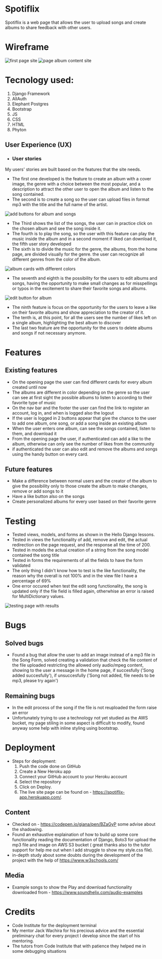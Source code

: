 # Spotiflix

Spotiflix is a web page that allows the user to upload songs and create albums to share feedback with other users.

# Wireframe

<img src = "static/image/first_page.png" alt = "first page site">

<img src = "static/image/second_page.png" alt = "page album content site">


# Tecnology used:

1. Django Framework
2. AllAuth
3. Elephant Postgres
4. Bootstrap
5. JS
6. CSS
7. HTML
8. Phyton


## User Experience (UX)

-   ### User stories
My users' stories are built based on the features that the site needs.
* The first one developed is the feature to create an album with a cover image, the genre with a choice between the most popular, and a description to attract the other user to open the album and listen to the song contained.
* The second is to create a song so the user can upload files in format mp3 with the title and the full name of the artist.
<img src = "static/image/add buttons.png" alt = "add buttons for album and songs">

* The Third shows the list of the songs, the user can in practice click on the chosen album and see the song inside it.
* The fourth is to play the song, so the user with this feature can play the music inside the album and in a second moment if liked can download it, the fifth user story developed
* The sixth is to divide the music for the genre, the albums, from the home page, are divided visually for the genre.
the user can recognize all different genres from the color of the album.

<img src = "static/image/album-genre.png" alt = "album cards with different colors">


* The seventh and eighth is the possibility for the users to edit albums and songs, having the opportunity to make small changes as for misspellings or typos in the excitement to share their favorite songs and albums.

<img src = "static/image/edit-button.png" alt = "edit button for album">

* The ninth feature is focus on the opportunity for the users to leave a like on their favorite albums and show appreciation to the creator of it.
* The tenth is, at this point, for all the users see the number of likes left on a single album, highlighting the best album to discover
* The last two feature are the opportunity for the users to delete albums and songs if not necessary anymore.
  

# Features
## Existing features
* On the opening page the user can find different cards for every album created until now
* The albums are different in color depending on the genre so the user can see at first sight the possible albums to listen to according to their favorite type of music
* On the nav bar and the footer the user can find the link to register an account, log in, and when is logged also the logout
* If the user is logged in 2 buttons appear that give the chance to the user to add one album, one song, or add a song inside an existing album 
* When the user enters one album, can see the songs contained, listen to them, and download it
* From the opening page the user, if authenticated can add a like to the album, otherwise can only see the number of likes from the community
* if authenticated the user can also edit and remove the albums and songs using the handy button on every card.

## Future features

* Make a difference between normal users and the creator of the album to give the possibility only to those create the album to make changes, remove or add songs to it
* Have a like button also on the songs
* Create personalized albums for every user based on their favorite genre


# Testing

* Tested views, models, and forms as shown in the Hello Django lessons.
* Tested in views the functionality of add, remove and edit, the actual redirection on the page request, and the response all the time of 200.
* Tested in models the actual creation of a string from the song model contained the song title
* Tested in forms the requirements of all the fields to have the form validated
* The only thing I didn't know how to test is the like functionality, the reason why the overall is not 100% and in the view file I have a percentage of 69%
* One error occured when test the edit song functionality, the song is updated only if the file field is filled again, otherwhise an error is raised for MultiDictionary values.

<img src = "static/image/testing.png" alt = "testing page with results">

# Bugs

## Solved bugs
* Found a bug that allow the user to add an image instead of a mp3 file in the Song Form, solved creating a validation that check the file content of the file uploaded restricting the allowed only audio/mpeg content, showing to the user a message in the home page, if succesfully ('Song added succesfully'), if unsuccesfully ('Song not added, file needs to be mp3, please try again')

## Remaining bugs
* In the edit process of the song if the file is not reuploaded the form raise an error
* Unfortunately trying to use a technology not yet studied as the AWS bucket, my page stiling in some aspect is difficult to modify, found anyway some help with inline styling using bootstrap.   


# Deployment

 * Steps for deployment:
    1. Push the code done on GitHub
    2. Create a New Heroku app
    3. Connect your GitHub account to your Heroku account
    4. Select the repository 
    5. Click on Deploy.
    6. The live site page can be found on - https://spotiflix-app.herokuapp.com/.


## Content 

* Checked on - https://codepen.io/giana/pen/BZaGyP some advise about the shadowing.
* Found an exhaustive explaination of how to build up some core functionality reading the documentation of Django, Boto3 for upload the mp3 file and image on AWS S3 bucket ( great thanks also to the tutor support for help me out when I add struggle to show my style.css file).
* in-depth study about some doubts during the development of the project with the help of https://www.w3schools.com/

## Media 

* Example songs to show the Play and download functionality downloaded from - https://www.soundhelix.com/audio-examples


# Credits
* Code Institute for the deployment terminal
* My mentor Jack Wachira for his precious advice and the essential preliminary chat for every project I develop since the start of his mentoring.
* The tutors from Code Institute that with patience they helped me in some debugging situations
